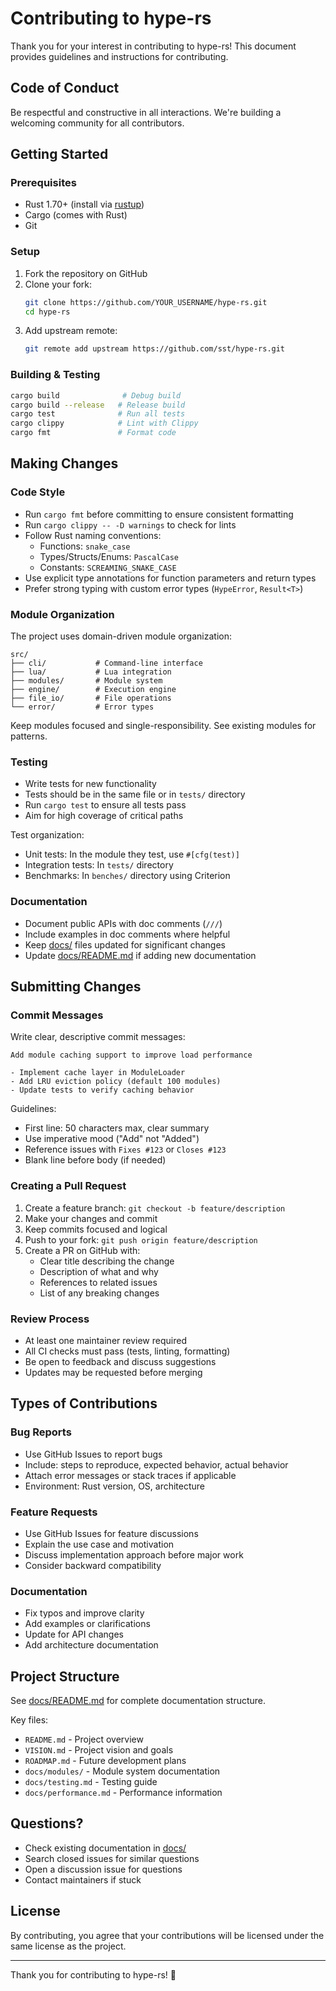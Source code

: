 # Contributing to hype-rs

Thank you for your interest in contributing to hype-rs! This document provides guidelines and instructions for contributing.

## Code of Conduct

Be respectful and constructive in all interactions. We're building a welcoming community for all contributors.

## Getting Started

### Prerequisites

- Rust 1.70+ (install via [rustup](https://rustup.rs/))
- Cargo (comes with Rust)
- Git

### Setup

1. Fork the repository on GitHub
2. Clone your fork:
   ```bash
   git clone https://github.com/YOUR_USERNAME/hype-rs.git
   cd hype-rs
   ```
3. Add upstream remote:
   ```bash
   git remote add upstream https://github.com/sst/hype-rs.git
   ```

### Building & Testing

```bash
cargo build              # Debug build
cargo build --release   # Release build
cargo test              # Run all tests
cargo clippy            # Lint with Clippy
cargo fmt               # Format code
```

## Making Changes

### Code Style

- Run `cargo fmt` before committing to ensure consistent formatting
- Run `cargo clippy -- -D warnings` to check for lints
- Follow Rust naming conventions:
  - Functions: `snake_case`
  - Types/Structs/Enums: `PascalCase`
  - Constants: `SCREAMING_SNAKE_CASE`
- Use explicit type annotations for function parameters and return types
- Prefer strong typing with custom error types (`HypeError`, `Result<T>`)

### Module Organization

The project uses domain-driven module organization:

```
src/
├── cli/           # Command-line interface
├── lua/           # Lua integration
├── modules/       # Module system
├── engine/        # Execution engine
├── file_io/       # File operations
└── error/         # Error types
```

Keep modules focused and single-responsibility. See existing modules for patterns.

### Testing

- Write tests for new functionality
- Tests should be in the same file or in `tests/` directory
- Run `cargo test` to ensure all tests pass
- Aim for high coverage of critical paths

Test organization:
- Unit tests: In the module they test, use `#[cfg(test)]`
- Integration tests: In `tests/` directory
- Benchmarks: In `benches/` directory using Criterion

### Documentation

- Document public APIs with doc comments (`///`)
- Include examples in doc comments where helpful
- Keep [docs/](../docs/) files updated for significant changes
- Update [docs/README.md](../docs/README.md) if adding new documentation

## Submitting Changes

### Commit Messages

Write clear, descriptive commit messages:

```
Add module caching support to improve load performance

- Implement cache layer in ModuleLoader
- Add LRU eviction policy (default 100 modules)
- Update tests to verify caching behavior
```

Guidelines:
- First line: 50 characters max, clear summary
- Use imperative mood ("Add" not "Added")
- Reference issues with `Fixes #123` or `Closes #123`
- Blank line before body (if needed)

### Creating a Pull Request

1. Create a feature branch: `git checkout -b feature/description`
2. Make your changes and commit
3. Keep commits focused and logical
4. Push to your fork: `git push origin feature/description`
5. Create a PR on GitHub with:
   - Clear title describing the change
   - Description of what and why
   - References to related issues
   - List of any breaking changes

### Review Process

- At least one maintainer review required
- All CI checks must pass (tests, linting, formatting)
- Be open to feedback and discuss suggestions
- Updates may be requested before merging

## Types of Contributions

### Bug Reports

- Use GitHub Issues to report bugs
- Include: steps to reproduce, expected behavior, actual behavior
- Attach error messages or stack traces if applicable
- Environment: Rust version, OS, architecture

### Feature Requests

- Use GitHub Issues for feature discussions
- Explain the use case and motivation
- Discuss implementation approach before major work
- Consider backward compatibility

### Documentation

- Fix typos and improve clarity
- Add examples or clarifications
- Update for API changes
- Add architecture documentation

## Project Structure

See [docs/README.md](../docs/README.md) for complete documentation structure.

Key files:
- `README.md` - Project overview
- `VISION.md` - Project vision and goals
- `ROADMAP.md` - Future development plans
- `docs/modules/` - Module system documentation
- `docs/testing.md` - Testing guide
- `docs/performance.md` - Performance information

## Questions?

- Check existing documentation in [docs/](../docs/)
- Search closed issues for similar questions
- Open a discussion issue for questions
- Contact maintainers if stuck

## License

By contributing, you agree that your contributions will be licensed under the same license as the project.

---

Thank you for contributing to hype-rs! 🎉
